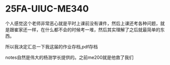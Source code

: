 # 25FA-UIUC-ME340

个人感觉这个老师非常恶心就是平时上课前没有课件，然后上课还考各种问题，就是跟崔家还一样，在什么都不会的时候考一堆，然后其实理解了之后就最简单的东西。

所以我决定汇总一下我这届的作业存档,pdf存档

notes自然是伟大的杨澍学长提供的。之前me200就是他救了我们


